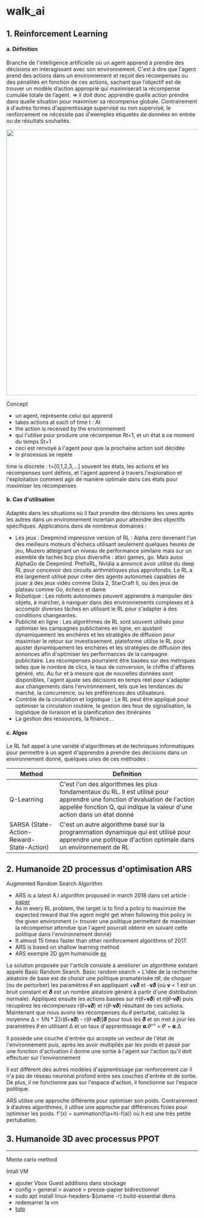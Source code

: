 # walk_ai




## 1.  Reinforcement Learning
#### a. Définition

Branche de l'intelligence artificielle où un agent apprend à prendre des décisions en interagissant avec son environnement. C'est à dire que l'agent prend des actions dans un environnement et reçoit des récompenses ou des pénalités en fonction de ces actions, sachant que l’objectif est de trouver un modèle d’action approprié qui maximiserait la récompense cumulée totale de l’agent. ⇒ il doit donc apprendre quelle action prendre dans quelle situation pour maximiser sa récompense globale. Contrairement à d'autres formes d'apprentissage supervisé ou non supervisé, le renforcement ne nécessite pas d'exemples étiquetés de données en entrée ou de résultats souhaités.

<p align="center">
<img width="700" src="https://github.com/iciamyplant/walk_ai/assets/57531966/a101cebd-16b7-4251-9d3e-94a4c9a0a694">
<p align="center">

Concept
- un agent, représente celui qui apprend
- takes actions at each of time t : At
- the action is received by the environnement
- qui l'utilise pour produire une récompense Rt+1, et un état à ce moment du temps St+1
- ceci est renvoyé à l'agent pour que la prochaine action soit décidée
- le processus se repète

time is discrete : t=[0,1,2,3,...]
souvent les états, les actions et les récompenses sont définis, et l'agent apprend à travers l'exploration et l'exploitation comment agir de manière optimale dans ces états pour maximiser les récompenses


#### b. Cas d'utilisation

Adaptés dans les situations où il faut prendre des décisions les unes après les autres dans un environnement incertain pour atteindre des objectifs spécifiques. Applications dans de nombreux domaines :
- Les jeux : Deepmind impressive version of RL : Alpha zero devenant l'un des meilleurs moteurs d'échecs utilisant seulement quelques heures de jeu, Muzero atteignant un niveau de performance similaire mais sur un esemble de taches bcp plus diversifié : atari games, go. Mais aussi AlphaGo de Deepmind. PrefixRL, Nvidia a annoncé avoir utilisé du deep RL pour concevoir des circuits airthmétiques plus approfondis. Le RL a été largement utilisé pour créer des agents autonomes capables de jouer à des jeux vidéo comme Dota 2, StarCraft II, ou des jeux de plateau comme Go, échecs et dame
- Robotique : Les robots autonomes peuvent apprendre à manipuler des objets, à marcher, à naviguer dans des environnements complexes et à accomplir diverses tâches en utilisant le RL pour s'adapter à des conditions changeantes.
- Publicité en ligne : Les algorithmes de RL sont souvent utilisés pour optimiser les campagnes publicitaires en ligne, en ajustant dynamiquement les enchères et les stratégies de diffusion pour maximiser le retour sur investissement. plateforme utilise le RL pour ajuster dynamiquement les enchères et les stratégies de diffusion des annonces afin d'optimiser les performances de la campagne publicitaire. Les récompenses pourraient être basées sur des métriques telles que le nombre de clics, le taux de conversion, le chiffre d'affaires généré, etc. Au fur et à mesure que de nouvelles données sont disponibles, l'agent ajuste ses décisions en temps réel pour s'adapter aux changements dans l'environnement, tels que les tendances du marché, la concurrence, ou les préférences des utilisateurs.
- Contrôle de la circulation et logistique : Le RL peut être appliqué pour optimiser la circulation routière, la gestion des feux de signalisation, la logistique de livraison et la planification des itinéraires
- La gestion des ressources, la finance...

#### c. Algos 

Le RL fait appel à une variété d'algorithmes et de techniques informatiques pour permettre à un agent d'apprendre à prendre des décisions dans un environnement donné, quelques unes de ces méthodes :

|Method|Definition|
|-----|-----|
|Q-Learning|C'est l'un des algorithmes les plus fondamentaux du RL. Il est utilisé pour apprendre une fonction d'évaluation de l'action appelée fonction Q, qui indique la valeur d'une action dans un état donné|
|SARSA (State-Action-Reward-State-Action)|C'est un autre algorithme basé sur la programmation dynamique qui est utilisé pour apprendre une politique d'action optimale dans un environnement de RL|













## 2. Humanoide 2D processus d'optimisation ARS

Augmented Random Search Algorithm
- ARS is a latest A.I algorithm proposed in march 2018 dans cet article : [paper](https://arxiv.org/pdf/1803.07055.pdf)
- As in every RL problem, the target is to find a policy to maximize the expected reward that the agent might get when following this policy in the given environment (= trouver une politique permettant de maximiser la récompense attendue que l'agent pourrait obtenir en suivant cette politique dans l'environnement donné)
- It almost 15 times faster than other reinforcement algorithms of 2017.
- ARS is based on shallow learning method
- ARS exemple 2D gym humanoide [ex](https://www.youtube.com/watch?v=TVsPttCWeOo)

La solution proposée par l'article consiste à améliorer un algorithme existant appelé Basic Random Search. Basic random search = L'idée de la recherche aléatoire de base est de choisir une politique pramatérisée 𝜋𝜃, de choquer (ou de perturber) les paramètres 𝜃 en appliquant +𝛎𝜹 et -𝛎𝜹 (où 𝛎 < 1 est un bruit constant et 𝜹 est un nombre aléatoire généré à partir d'une distribution normale). Appliquez ensuite les actions basées sur 𝜋(𝜃+𝛎𝜹) et 𝜋(𝜃-𝛎𝜹) puis récupérez les récompenses r(𝜃+𝛎𝜹) et r(𝜃-𝛎𝜹) résultant de ces actions. Maintenant que nous avons les récompenses du 𝜃 perturbé, calculez la moyenne Δ = 1/N * Σ[r(𝜃+𝛎𝜹) - r(𝜃-𝛎𝜹)]𝜹 pour tous les 𝜹 et on met à jour les paramètres 𝜃 en utilisant Δ et un taux d'apprentissage 𝝰.𝜃ʲ⁺¹ = 𝜃ʲ + 𝝰.Δ



Il possède une couche d'entrée qui accepte un vecteur de l'état de l'environnement
puis, après les avoir multipliés par les poids et passé par une fonction d'activation
il donne une sortie à l'agent sur l'action qu'il doit effectuer sur l'environnement

Il est différent des autres modèles d'apprentissage par renforcement car il n'a pas de réseau neuronal profond entre ses couches d'entrée et de sortie. De plus, il ne fonctionne pas sur l'espace d'action, il fonctionne sur l'espace politique.

ARS utilise une approche différente pour optimiser son poids. Contrairement à d’autres algorithmes, il utilise une approche par différences finies pour optimiser les poids. f'(x) = summation(f(a+h)-f(a)) où h est une très petite pertubation.


## 3. Humanoide 3D avec processus PPOT







-------
Monte carlo method



Intall VM
- ajouter Vbox Guest additions dans stockage
- config > general > avancé > presse-papier bidirectionnel
- sudo apt install linux-headers-$(uname -r) build-essential dkms
- redemarrer la vm
- [tuto](https://www.youtube.com/watch?v=MI1THQJFZXY)






